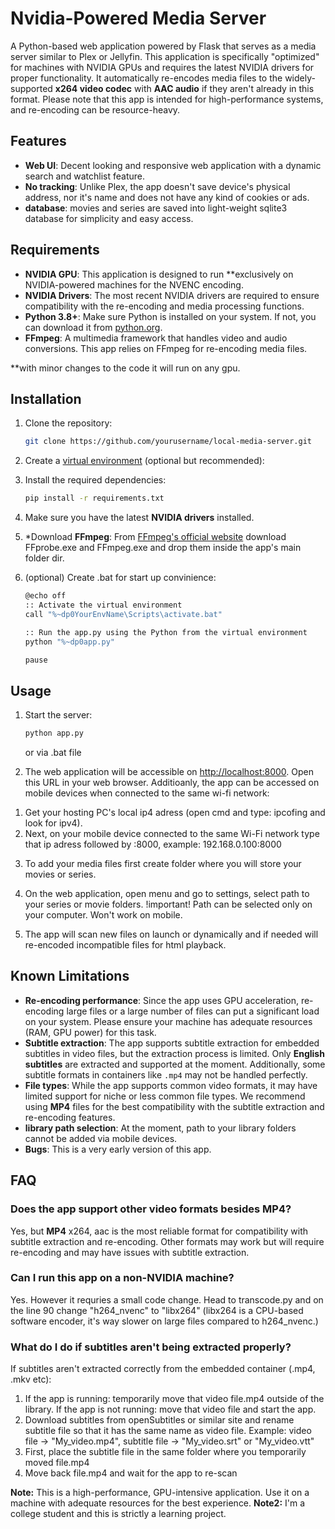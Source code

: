 # Nvidia-Powered Media Server

A Python-based web application powered by Flask that serves as a media server similar to Plex or Jellyfin. This application is specifically "optimized" for machines with NVIDIA GPUs and requires the latest NVIDIA drivers for proper functionality. It automatically re-encodes media files to the widely-supported **x264 video codec** with **AAC audio** if they aren't already in this format. Please note that this app is intended for high-performance systems, and re-encoding can be resource-heavy.

## Features

- **Web UI**: Decent looking and responsive web application with a dynamic search and watchlist feature.
- **No tracking**: Unlike Plex, the app doesn't save device's physical address, nor it's name and does not have any kind of cookies or ads.
- **database**: movies and series are saved into light-weight sqlite3 database for simplicity and easy access.

## Requirements

- **NVIDIA GPU**: This application is designed to run **exclusively on NVIDIA-powered machines for the NVENC encoding.
- **NVIDIA Drivers**: The most recent NVIDIA drivers are required to ensure compatibility with the re-encoding and media processing functions.
- **Python 3.8+**: Make sure Python is installed on your system. If not, you can download it from [python.org](https://www.python.org/downloads/).
- **FFmpeg**: A multimedia framework that handles video and audio conversions. This app relies on FFmpeg for re-encoding media files.

**with minor changes to the code it will run on any gpu.

## Installation

1. Clone the repository:

    ```bash
    git clone https://github.com/yourusername/local-media-server.git
    ```

2. Create a [virtual environment](https://docs.python.org/3/library/venv.html) (optional but recommended):

3. Install the required dependencies:

    ```bash
    pip install -r requirements.txt
    ```

4. Make sure you have the latest **NVIDIA drivers** installed.

5. *Download **FFmpeg**: From [FFmpeg's official website](https://ffmpeg.org/download.html) download FFprobe.exe and FFmpeg.exe and drop them inside the app's main folder dir.

6. (optional) Create .bat for start up convinience:

    ```bash
    @echo off
    :: Activate the virtual environment
    call "%~dp0YourEnvName\Scripts\activate.bat"

    :: Run the app.py using the Python from the virtual environment
    python "%~dp0app.py"

    pause
    ```

## Usage

1. Start the server:

    ```bash
    python app.py
    ```

    or via .bat file

2. The web application will be accessible on [http://localhost:8000](http://localhost:8000). Open this URL in your web browser. 
Additioanly, the app can be accessed on mobile devices when connected to the same wi-fi network:
1) Get your hosting PC's local ip4 adress (open cmd and type: ipcofing and look for ipv4). 
2) Next, on your mobile device connected to the same Wi-Fi network type that ip adress followed by :8000, example: 192.168.0.100:8000

3. To add your media files first create folder where you will store your movies or series. 

4. On the web application, open menu and go to settings, select path to your series or movie folders. !important! Path can be selected only on your computer. Won't work on mobile.

5. The app will scan new files on launch or dynamically and if needed will re-encoded incompatible files for html playback.

## Known Limitations

- **Re-encoding performance**: Since the app uses GPU acceleration, re-encoding large files or a large number of files can put a significant load on your system. Please ensure your machine has adequate resources (RAM, GPU power) for this task.
- **Subtitle extraction**: The app supports subtitle extraction for embedded subtitles in video files, but the extraction process is limited. Only **English subtitles** are extracted and supported at the moment. Additionally, some subtitle formats in containers like `.mp4` may not be handled perfectly.
- **File types**: While the app supports common video formats, it may have limited support for niche or less common file types. We recommend using **MP4** files for the best compatibility with the subtitle extraction and re-encoding features.
- **library path selection**: At the moment, path to your library folders cannot be added via mobile devices.
- **Bugs**: This is a very early version of this app.

## FAQ

### Does the app support other video formats besides MP4?
Yes, but **MP4** x264, aac is the most reliable format for compatibility with subtitle extraction and re-encoding. Other formats may work but will require re-encoding and may have issues with subtitle extraction.

### Can I run this app on a non-NVIDIA machine?
Yes. However it requries a small code change. Head to transcode.py and on the line 90 change "h264_nvenc" to "libx264" (libx264 is a CPU-based software encoder, it's way slower on large files compared to h264_nvenc.)

### What do I do if subtitles aren't being extracted properly?
If subtitles aren't extracted correctly from the embedded container (.mp4, .mkv etc): 
1) If the app is running: temporarily move that video file.mp4 outside of the library. If the app is not running: move that video file and start the app.
2) Download subtitles from openSubtitles or similar site and rename subtitle file so that it has the same name as video file. Example: video file -> "My_video.mp4", subtitle file -> "My_video.srt" or "My_video.vtt"
3) First, place the subtitle file in the same folder where you temporarily moved file.mp4
4) Move back file.mp4 and wait for the app to re-scan



**Note:** This is a high-performance, GPU-intensive application. Use it on a machine with adequate resources for the best experience.
**Note2:** I'm a college student and this is strictly a learning project. 
